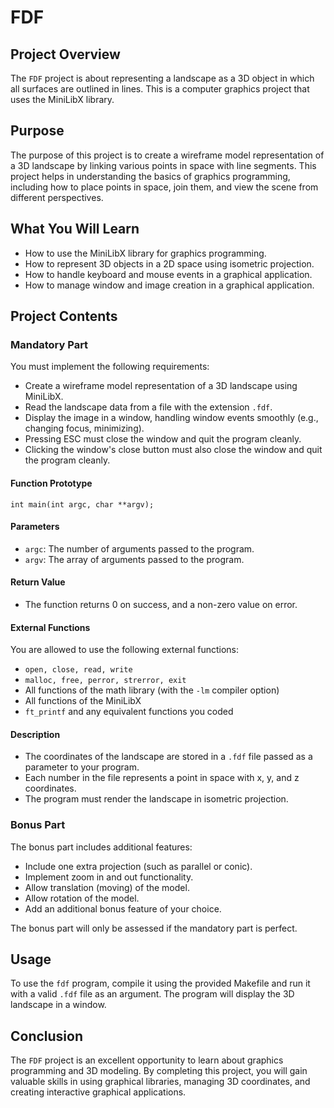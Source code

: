 <h1>FDF</h1>

<h2>Project Overview</h2>
<p>The <code>FDF</code> project is about representing a landscape as a 3D object in which all surfaces are outlined in lines. This is a computer graphics project that uses the MiniLibX library.</p>

<h2>Purpose</h2>
<p>The purpose of this project is to create a wireframe model representation of a 3D landscape by linking various points in space with line segments. This project helps in understanding the basics of graphics programming, including how to place points in space, join them, and view the scene from different perspectives.</p>

<h2>What You Will Learn</h2>
<ul>
    <li>How to use the MiniLibX library for graphics programming.</li>
    <li>How to represent 3D objects in a 2D space using isometric projection.</li>
    <li>How to handle keyboard and mouse events in a graphical application.</li>
    <li>How to manage window and image creation in a graphical application.</li>
</ul>

<h2>Project Contents</h2>

<h3>Mandatory Part</h3>
<p>You must implement the following requirements:</p>
<ul>
    <li>Create a wireframe model representation of a 3D landscape using MiniLibX.</li>
    <li>Read the landscape data from a file with the extension <code>.fdf</code>.</li>
    <li>Display the image in a window, handling window events smoothly (e.g., changing focus, minimizing).</li>
    <li>Pressing ESC must close the window and quit the program cleanly.</li>
    <li>Clicking the window's close button must also close the window and quit the program cleanly.</li>
</ul>

<h4>Function Prototype</h4>
<p><code>int main(int argc, char **argv);</code></p>

<h4>Parameters</h4>
<ul>
    <li><code>argc</code>: The number of arguments passed to the program.</li>
    <li><code>argv</code>: The array of arguments passed to the program.</li>
</ul>

<h4>Return Value</h4>
<ul>
    <li>The function returns 0 on success, and a non-zero value on error.</li>
</ul>

<h4>External Functions</h4>
<p>You are allowed to use the following external functions:</p>
<ul>
    <li><code>open, close, read, write</code></li>
    <li><code>malloc, free, perror, strerror, exit</code></li>
    <li>All functions of the math library (with the <code>-lm</code> compiler option)</li>
    <li>All functions of the MiniLibX</li>
    <li><code>ft_printf</code> and any equivalent functions you coded</li>
</ul>

<h4>Description</h4>
<ul>
    <li>The coordinates of the landscape are stored in a <code>.fdf</code> file passed as a parameter to your program.</li>
    <li>Each number in the file represents a point in space with x, y, and z coordinates.</li>
    <li>The program must render the landscape in isometric projection.</li>
</ul>

<h3>Bonus Part</h3>
<p>The bonus part includes additional features:</p>
<ul>
    <li>Include one extra projection (such as parallel or conic).</li>
    <li>Implement zoom in and out functionality.</li>
    <li>Allow translation (moving) of the model.</li>
    <li>Allow rotation of the model.</li>
    <li>Add an additional bonus feature of your choice.</li>
</ul>
<p>The bonus part will only be assessed if the mandatory part is perfect.</p>

<h2>Usage</h2>
<p>To use the <code>fdf</code> program, compile it using the provided Makefile and run it with a valid <code>.fdf</code> file as an argument. The program will display the 3D landscape in a window.</p>

<h2>Conclusion</h2>
<p>The <code>FDF</code> project is an excellent opportunity to learn about graphics programming and 3D modeling. By completing this project, you will gain valuable skills in using graphical libraries, managing 3D coordinates, and creating interactive graphical applications.</p>

